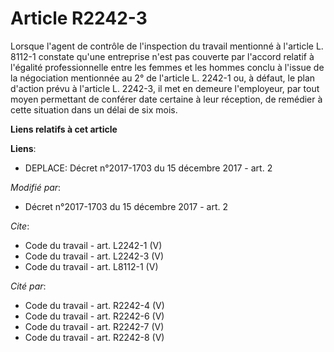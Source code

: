 # Article R2242-3

Lorsque l'agent de contrôle de l'inspection du travail mentionné à l'article L. 8112-1 constate qu'une entreprise n'est pas
couverte par l'accord relatif à l'égalité professionnelle entre les femmes et les hommes conclu à l'issue de la négociation
mentionnée au 2° de l'article L. 2242-1 ou, à défaut, le plan d'action prévu à l'article L. 2242-3, il met en demeure
l'employeur, par tout moyen permettant de conférer date certaine à leur réception, de remédier à cette situation dans un
délai de six mois.

**Liens relatifs à cet article**

**Liens**:

  - DEPLACE: Décret n°2017-1703 du 15 décembre 2017 - art. 2

_Modifié par_:

  - Décret n°2017-1703 du 15 décembre 2017 - art. 2

_Cite_:

  - Code du travail - art. L2242-1 (V)
  - Code du travail - art. L2242-3 (V)
  - Code du travail - art. L8112-1 (V)

_Cité par_:

  - Code du travail - art. R2242-4 (V)
  - Code du travail - art. R2242-6 (V)
  - Code du travail - art. R2242-7 (V)
  - Code du travail - art. R2242-8 (V)
